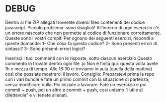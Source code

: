 DEBUG
===
Dentro ai file ZIP allegati troverete diversi files contenenti del codice javascript. Piccolo problema: sono sbagliati! All’interno di ogni esercizio c’è un errore nascosto che non permette al codice di funzionare correttamente.
Queste sono i vostri compiti
Per ognuno dei seguenti esercizi, rispondi a queste domande:
1- Che cosa fa questo codice?
2- Sono presenti errori di sintassi?
3- Sono presenti errori logici?

Inserisci i tuoi commenti con le risposte, sotto ciascun esercizio
Questo commento lo trovate dentro ogni file .js
Non è finita qui: questa volta avete 1h e mezza di tempo.
Alle 16:30 ci troviamo in aula (quella della mattina) così che possiate mostrarci il lavoro.
Consiglio: Preparatevi prima la repo con i vari bundle e fate un primo commit con la situazione di partenza, senza modificare nulla. Poi iniziate a lavorare. Fate un esercizio e poi commit + push, poi un altro e commit + push, così uniamo “l’utile al dilettevole” e vi tenete allenati.
